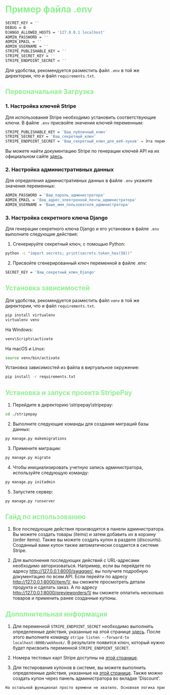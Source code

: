 # <span style="color:lightgreen">Пример файла .env</span>

```bash
SECRET_KEY = ''
DEBUG = 0
DJANGO_ALLOWED_HOSTS = '127.0.0.1 localhost'
ADMIN_PASSWORD = ''
ADMIN_EMAIL = ''
ADMIN_USERNAME = ''
STRIPE_PUBLISHABLE_KEY = ''
STRIPE_SECRET_KEY = ''
STRIPE_ENDPOINT_SECRET = ''
```

Для удобства, рекомендуется разместить файл `.env` в той же директории, что и файл `requirements.txt`.

## <span style="color:lightgreen">Первоначальная Загрузка</span>

### 1. Настройка ключей Stripe

Для использования Stripe необходимо установить соответствующие ключи. В файле `.env` присвойте значения ключей переменным:

```bash
STRIPE_PUBLISHABLE_KEY = 'Ваш_публичный_ключ'
STRIPE_SECRET_KEY = 'Ваш_секретный_ключ'
STRIPE_ENDPOINT_SECRET = 'Ваш_секретный_ключ_для_веб-хуков' ← Эта переменная необязательна и не требуется в режиме тестирования.
```

Вы можете найти документацию Stripe по генерации ключей API на их официальном сайте [здесь](https://docs.stripe.com/keys).

### 2. Настройка административных данных

Для определения административных данных в файле `.env` укажите значения переменных:

```bash
ADMIN_PASSWORD = 'Ваш_пароль_администратора'
ADMIN_EMAIL = 'Ваш_адрес_электронной_почты_администратора'
ADMIN_USERNAME = 'Ваше_имя_пользователя_администратора'
```

### 3. Настройка секретного ключа Django

Для генерации секретного ключа Django и его установки в файле `.env` выполните следующие действия:

1. Сгенерируйте секретный ключ, с помощью Python:

```bash
python -c "import secrets; print(secrets.token_hex(58))"
```

2. Присвойте сгенерированный ключ переменной в файле .env:

```bash
SECRET_KEY = 'Ваш_секретный_ключ_Django'
```

## <span style="color:lightgreen">Установка зависимостей</span>

Для удобства, рекомендуется разместить файл `venv` в той же директории, что и файл `requirements.txt`.

```bash
pip install virtualenv
virtualenv venv
```

На Windows:

```bash
venv\Scripts\activate
```

На macOS и Linux:

```bash
source venv/bin/activate
```

Установка зависимостей из файла в виртуальное окружение:

```bash
pip install -r requirements.txt
```

## <span style="color:lightgreen">Установка и запуск проекта StripePay</span>

1. Перейдите в директорию \stripepay\stripepay:

```bash
cd ./stripepay
```

2. Выполните следующие команды для создания миграций базы данных:

```bash
py manage.py makemigrations
```

3. Примените миграции:

```bash
py manage.py migrate
```

4. Чтобы инициализировать учетную запись администратора, используйте следующую команду:

```bash
py manage.py initadmin
```

5. Запустите сервер:

```bash
py manage.py runserver
```

## <span style="color:lightgreen">Гайд по использованию</span>

1. Все последующие действия производятся в панели администратора. Вы можете создать товары (items) и затем добавить их в корзину (order items). Также вы можете создать купон в разделе (discounts). Созданный вами купон также автоматически создается в системе Stripe.

2. Для выполнения последующих действий с URL-адресами необходимо авторизоваться. Например, если вы перейдете по адресу <http://127.0.0.1:8000/swagger/>, вы получите подробную документацию по всем API. Если перейти по адресу <http://127.0.0.1:8000/item/1/>, вы сможете просмотреть детали продукта и сделать заказ. А по адресу <http://127.0.0.1:8000/previeworders/1/> вы сможете оплатить несколько товаров и применить ранее созданные купоны.

## <span style="color:lightgreen">Дополнительная информация</span>

1. Для переменной `STRIPE_ENDPOINT_SECRET` необходимо выполнить определенные действия, указанные на этой странице [здесь](https://docs.stripe.com/stripe-cli#install).
После этого выполните команду `stripe listen --forward-to localhost:8000/webhook/`. В результате появится ключ, который нужно будет присвоить переменной `STRIPE_ENDPOINT_SECRET`.

2. Номера тестовых карт Stripe доступны на [этой странице](https://docs.stripe.com/testing#cards).

3. Для тестирования купонов в системе, вы можете выполнить определенные действия, указанные на [этой странице](https://docs.stripe.com/billing/subscriptions/coupons#create-a-coupon). Также можно создать купон через панель администратора во вкладке 'Discount'.

```bash
На остальной функционал просто времени не хватило. Основная логика приложения и его работоспособность соответствуют тестовому заданию.
```
